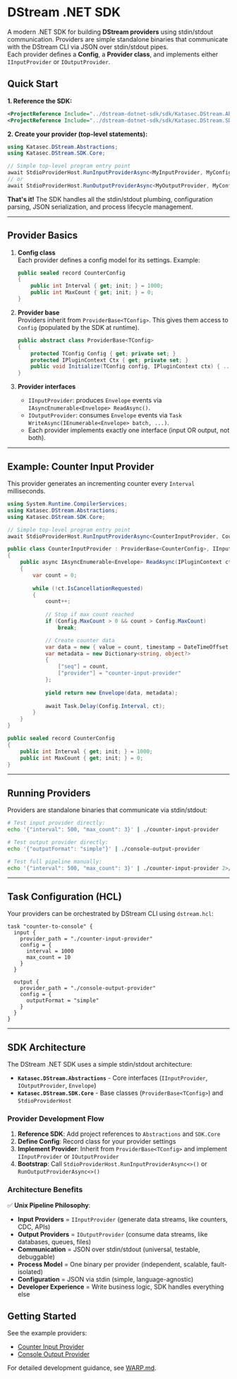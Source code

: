 # DStream .NET SDK

A modern .NET SDK for building **DStream providers** using stdin/stdout communication.
Providers are simple standalone binaries that communicate with the DStream CLI via JSON over stdin/stdout pipes.  
Each provider defines a **Config**, a **Provider class**, and implements either `IInputProvider` or `IOutputProvider`.

## Quick Start

**1. Reference the SDK:**
```xml
<ProjectReference Include="../dstream-dotnet-sdk/sdk/Katasec.DStream.Abstractions/Katasec.DStream.Abstractions.csproj" />
<ProjectReference Include="../dstream-dotnet-sdk/sdk/Katasec.DStream.SDK.Core/Katasec.DStream.SDK.Core.csproj" />
```

**2. Create your provider (top-level statements):**
```csharp
using Katasec.DStream.Abstractions;
using Katasec.DStream.SDK.Core;

// Simple top-level program entry point
await StdioProviderHost.RunInputProviderAsync<MyInputProvider, MyConfig>();
// or
await StdioProviderHost.RunOutputProviderAsync<MyOutputProvider, MyConfig>();
```

**That's it!** The SDK handles all the stdin/stdout plumbing, configuration parsing, JSON serialization, and process lifecycle management.

---

## Provider Basics

1. **Config class**  
   Each provider defines a config model for its settings. Example:

   ```csharp
   public sealed record CounterConfig
   {
       public int Interval { get; init; } = 1000;
       public int MaxCount { get; init; } = 0;
   }
   ```

2. **Provider base**  
   Providers inherit from `ProviderBase<TConfig>`. This gives them access to `Config` (populated by the SDK at runtime).

   ```csharp
   public abstract class ProviderBase<TConfig>
   {
       protected TConfig Config { get; private set; }
       protected IPluginContext Ctx { get; private set; }
       public void Initialize(TConfig config, IPluginContext ctx) { ... }
   }
   ```

3. **Provider interfaces**  
   - `IInputProvider`: produces `Envelope` events via `IAsyncEnumerable<Envelope> ReadAsync()`.  
   - `IOutputProvider`: consumes `Envelope` events via `Task WriteAsync(IEnumerable<Envelope> batch, ...)`.  
   - Each provider implements exactly one interface (input OR output, not both).

---

## Example: Counter Input Provider

This provider generates an incrementing counter every `Interval` milliseconds.

```csharp
using System.Runtime.CompilerServices;
using Katasec.DStream.Abstractions;
using Katasec.DStream.SDK.Core;

// Simple top-level program entry point
await StdioProviderHost.RunInputProviderAsync<CounterInputProvider, CounterConfig>();

public class CounterInputProvider : ProviderBase<CounterConfig>, IInputProvider
{
    public async IAsyncEnumerable<Envelope> ReadAsync(IPluginContext ctx, [EnumeratorCancellation] CancellationToken ct)
    {
        var count = 0;
        
        while (!ct.IsCancellationRequested)
        {
            count++;
            
            // Stop if max count reached
            if (Config.MaxCount > 0 && count > Config.MaxCount)
                break;

            // Create counter data
            var data = new { value = count, timestamp = DateTimeOffset.UtcNow };
            var metadata = new Dictionary<string, object?>
            {
                ["seq"] = count,
                ["provider"] = "counter-input-provider"
            };
            
            yield return new Envelope(data, metadata);
            
            await Task.Delay(Config.Interval, ct);
        }
    }
}

public sealed record CounterConfig
{
    public int Interval { get; init; } = 1000;
    public int MaxCount { get; init; } = 0;
}
```

---

## Running Providers

Providers are standalone binaries that communicate via stdin/stdout:

```bash
# Test input provider directly:
echo '{"interval": 500, "max_count": 3}' | ./counter-input-provider

# Test output provider directly:
echo '{"outputFormat": "simple"}' | ./console-output-provider

# Test full pipeline manually:
echo '{"interval": 500, "max_count": 3}' | ./counter-input-provider 2>/dev/null | echo '{"outputFormat": "simple"}' | ./console-output-provider
```

---

## Task Configuration (HCL)

Your providers can be orchestrated by DStream CLI using `dstream.hcl`:

```hcl
task "counter-to-console" {
  input {
    provider_path = "./counter-input-provider"
    config = {
      interval = 1000
      max_count = 10
    }
  }

  output {
    provider_path = "./console-output-provider"
    config = {
      outputFormat = "simple"
    }
  }
}
```

---

## SDK Architecture

The DStream .NET SDK uses a simple stdin/stdout architecture:

- **`Katasec.DStream.Abstractions`** - Core interfaces (`IInputProvider`, `IOutputProvider`, `Envelope`)
- **`Katasec.DStream.SDK.Core`** - Base classes (`ProviderBase<TConfig>`) and `StdioProviderHost`

### Provider Development Flow

1. **Reference SDK**: Add project references to `Abstractions` and `SDK.Core`
2. **Define Config**: Record class for your provider settings
3. **Implement Provider**: Inherit from `ProviderBase<TConfig>` and implement `IInputProvider` or `IOutputProvider`
4. **Bootstrap**: Call `StdioProviderHost.RunInputProviderAsync<>()` or `RunOutputProviderAsync<>()`

### Architecture Benefits

✅ **Unix Pipeline Philosophy**:
- **Input Providers** = `IInputProvider` (generate data streams, like counters, CDC, APIs)
- **Output Providers** = `IOutputProvider` (consume data streams, like databases, queues, files)
- **Communication** = JSON over stdin/stdout (universal, testable, debuggable)
- **Process Model** = One binary per provider (independent, scalable, fault-isolated)
- **Configuration** = JSON via stdin (simple, language-agnostic)
- **Developer Experience** = Write business logic, SDK handles everything else

## Getting Started

See the example providers:
- [Counter Input Provider](https://github.com/katasec/dstream-counter-input-provider)
- [Console Output Provider](https://github.com/katasec/dstream-console-output-provider)

For detailed development guidance, see [WARP.md](./WARP.md).
